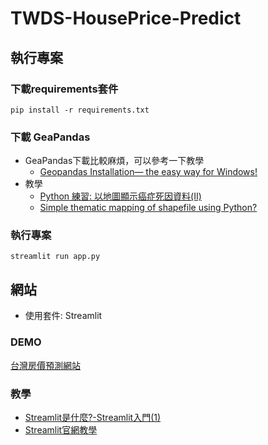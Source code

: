 # TWDS-HousePrice-Predict

## 執行專案

### 下載requirements套件

```
pip install -r requirements.txt
```

### 下載 GeaPandas 

- GeaPandas下載比較麻煩，可以參考一下教學
    - [Geopandas Installation— the easy way for Windows!](https://viml.nchc.org.tw/archive_blog_687/)
- 教學
    - [Python 練習: 以地圖顯示癌症死因資料(II)](https://viml.nchc.org.tw/archive_blog_687/)
    - [Simple thematic mapping of shapefile using Python?](https://gis.stackexchange.com/questions/61862/simple-thematic-mapping-of-shapefile-using-python)


### 執行專案

```
streamlit run app.py       
```

## 網站

- 使用套件: Streamlit

### DEMO

[台灣房價預測網站](https://cobra30621--twds2022-houseprice-predict-app-ouieh6.streamlitapp.com/house_predit)

### 教學

- [Streamlit是什麼?-Streamlit入門(1)](https://medium.com/@yt.chen/%E6%A9%9F%E5%99%A8%E5%AD%B8%E7%BF%92-%E8%B3%87%E6%96%99%E7%A7%91%E5%AD%B8%E6%A1%86%E6%9E%B6%E6%87%89%E7%94%A8-streamlit%E5%85%A5%E9%96%80-1-d07478cd4d8)
- [Streamlit官網教學](https://docs.streamlit.io/library/get-started) 



